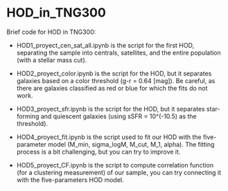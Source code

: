 # HOD_in_TNG300

Brief code for HOD in TNG300:

- HOD1_proyect_cen_sat_all.ipynb is the script for the first HOD, separating the sample into centrals, satellites, and the entire population (with a stellar mass cut).

- HOD2_proyect_color.ipynb is the script for the HOD, but it separates galaxies based on a color threshold (g-r = 0.64 [mag]). Be careful, as there are galaxies classified as red or blue for which the fits do not work.

- HOD3_proyect_sfr.ipynb is the script for the HOD, but it separates star-forming and quiescent galaxies (using sSFR = 10^(-10.5) as the threshold).

- HOD4_proyect_fit.ipynb is the script used to fit our HOD with the five-parameter model (M_min, sigma_logM, M_cut, M_1, alpha). The fitting process is a bit challenging, but you can try to improve it.
  
- HOD5_proyect_CF.ipynb is the script to compute correlation function (for a clustering measurement) of our sample, you can try connecting it with the five-parameters HOD model.
